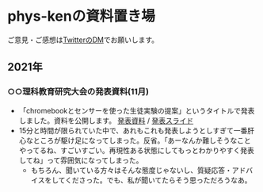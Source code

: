 # phys-kenの資料置き場

ご意見・ご感想は[TwitterのDM](https://twitter.com/phys_ken)でお願いします。

## 2021年
### ○○理科教育研究大会の発表資料(11月)
* 「chromebookとセンサーを使った生徒実験の提案」というタイトルで発表しました。資料を公開します。
[発表資料](https://phys-ken.github.io/phys-ken/datas/20211119_paper.pdf) / [発表スライド](https://phys-ken.github.io/phys-ken/datas/20211119_slide.pdf)
* 15分と時間が限られていた中で、あれもこれも発表しようとしすぎて一番肝心なところが駆け足になってしまった。反省。「あーなんか難しそうなことやってるね、すごいすごい。再現性ある状態にしてもっとわかりやすく発表してね」って雰囲気になってしまった。
  * もちろん、聞いている方々はそんな態度じゃないし、質疑応答・アドバイスをしてくださった。でも、私が聞いてたらそう思っただろうなあ。
